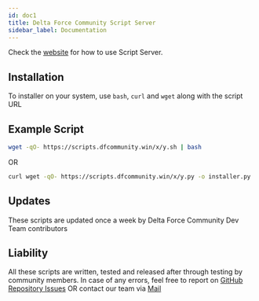 ```yaml
---
id: doc1
title: Delta Force Community Script Server
sidebar_label: Documentation
---
```


Check the [website](https://scripts.dfcommunity.win/) for how to use Script Server.

## Installation

To installer on your system, use `bash`, `curl` and `wget` along with the script URL

## Example Script

```sh
wget -qO- https://scripts.dfcommunity.win/x/y.sh | bash
```

OR

```sh
curl wget -qO- https://scripts.dfcommunity.win/x/y.py -o installer.py
```

## Updates

These scripts are updated once a week by Delta Force Community Dev Team contributors

## Liability

All these scripts are written, tested and released after through testing by community members. In case of any errors, feel free to report on [GitHub Repository Issues](https://github.com/DFCommunity/scripts/issues/new) OR contact our team via [Mail](mailto:bravo68web@gmail.com)
